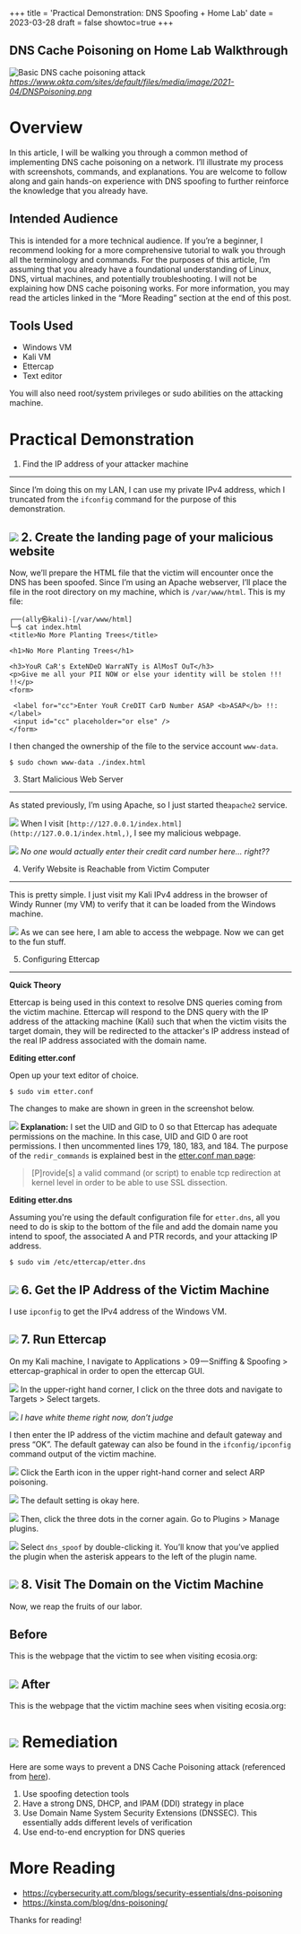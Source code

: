 +++
title = 'Practical Demonstration: DNS Spoofing + Home Lab'
date = 2023-03-28
draft = false
showtoc=true
+++

DNS Cache Poisoning on Home Lab Walkthrough
-------------------------------------------

![Basic DNS cache poisoning attack](https://cdn-images-1.medium.com/max/800/0*P3ZahJWqz8AFbk9s.png)
*https://www.okta.com/sites/default/files/media/image/2021-04/DNSPoisoning.png*

Overview
========

In this article, I will be walking you through a common method of implementing DNS cache poisoning on a network. I’ll illustrate my process with screenshots, commands, and explanations. You are welcome to follow along and gain hands-on experience with DNS spoofing to further reinforce the knowledge that you already have.

Intended Audience
-----------------

This is intended for a more technical audience. If you’re a beginner, I recommend looking for a more comprehensive tutorial to walk you through all the terminology and commands. For the purposes of this article, I’m assuming that you already have a foundational understanding of Linux, DNS, virtual machines, and potentially troubleshooting. I will not be explaining how DNS cache poisoning works. For more information, you may read the articles linked in the “More Reading” section at the end of this post.

Tools Used
----------

* Windows VM
* Kali VM
* Ettercap
* Text editor

You will also need root/system privileges or sudo abilities on the attacking machine.

Practical Demonstration
=======================

1. Find the IP address of your attacker machine
-----------------------------------------------

Since I’m doing this on my LAN, I can use my private IPv4 address, which I truncated from the `ifconfig` command for the purpose of this demonstration.

![](https://cdn-images-1.medium.com/max/800/1*UY_WaZN3PluXBghyE4c0nA.png)
2. Create the landing page of your malicious website
----------------------------------------------------

Now, we’ll prepare the HTML file that the victim will encounter once the DNS has been spoofed. Since I’m using an Apache webserver, I’ll place the file in the root directory on my machine, which is `/var/www/html`. This is my file:


```
┌──(ally㉿kali)-[/var/www/html]  
└─$ cat index.html   
<title>No More Planting Trees</title>  
  
<h1>No More Planting Trees</h1>  
  
<h3>YouR CaR's ExteNDeD WarraNTy is AlMosT OuT</h3>  
<p>Give me all your PII NOW or else your identity will be stolen !!! !!</p>  
<form>  
  
 <label for="cc">Enter YouR CreDIT CarD Number ASAP <b>ASAP</b> !!:</label>  
 <input id="cc" placeholder="or else" />  
</form>
```
I then changed the ownership of the file to the service account `www-data`.


```
$ sudo chown www-data ./index.html
```
3. Start Malicious Web Server
-----------------------------

As stated previously, I’m using Apache, so I just started the`apache2` service.

![](https://cdn-images-1.medium.com/max/800/1*8yqslDbjbDYLIde9DLp0Jw.png)
When I visit `[http://127.0.0.1/index.html](http://127.0.0.1/index.html,)`, I see my malicious webpage.

![](https://cdn-images-1.medium.com/max/800/1*c0hPCdzDnLLWE_0zuWDwtw.png)
*No one would actually enter their credit card number here… right??*

4. Verify Website is Reachable from Victim Computer
---------------------------------------------------

This is pretty simple. I just visit my Kali IPv4 address in the browser of Windy Runner (my VM) to verify that it can be loaded from the Windows machine.

![](https://cdn-images-1.medium.com/max/800/1*Bov2hAJHJNLDGy6L-T8Idg.png)
As we can see here, I am able to access the webpage. Now we can get to the fun stuff.

5. Configuring Ettercap
-----------------------

**Quick Theory**

Ettercap is being used in this context to resolve DNS queries coming from the victim machine. Ettercap will respond to the DNS query with the IP address of the attacking machine (Kali) such that when the victim visits the target domain, they will be redirected to the attacker's IP address instead of the real IP address associated with the domain name.

**Editing etter.conf**

Open up your text editor of choice.


```
$ sudo vim etter.conf
```
The changes to make are shown in green in the screenshot below.

![](https://cdn-images-1.medium.com/max/800/1*OC5xz4T3RuZNKlKHAjLlNg.png)
**Explanation:** I set the UID and GID to 0 so that Ettercap has adequate permissions on the machine. In this case, UID and GID 0 are root permissions. I then uncommented lines 179, 180, 183, and 184. The purpose of the `redir_commands` is explained best in the [etter.conf man page](https://linux.die.net/man/5/etter.conf):


> [P]rovide[s] a valid command (or script) to enable tcp redirection at kernel level in order to be able to use SSL dissection.

**Editing etter.dns**

Assuming you're using the default configuration file for `etter.dns`, all you need to do is skip to the bottom of the file and add the domain name you intend to spoof, the associated A and PTR records, and your attacking IP address.


```
$ sudo vim /etc/ettercap/etter.dns
```
![](https://cdn-images-1.medium.com/max/800/1*KcKAb7OJbz_0f5CoNtpJow.png)
6. Get the IP Address of the Victim Machine
-------------------------------------------

I use `ipconfig` to get the IPv4 address of the Windows VM.

![](https://cdn-images-1.medium.com/max/800/1*nz7wSTrT_fwsS9C9p12JAA.png)
7. Run Ettercap
---------------

On my Kali machine, I navigate to Applications > 09 — Sniffing & Spoofing > ettercap-graphical in order to open the ettercap GUI.

![](https://cdn-images-1.medium.com/max/800/1*NJo2YFgmY4SD6zkBz7DNpA.png)
In the upper-right hand corner, I click on the three dots and navigate to Targets > Select targets.

![](https://cdn-images-1.medium.com/max/800/1*m54-jnHr4SRYB0rNDpbzIA.png)
*I have white theme right now, don’t judge*

I then enter the IP address of the victim machine and default gateway and press “OK”. The default gateway can also be found in the `ifconfig/ipconfig` command output of the victim machine.

![](https://cdn-images-1.medium.com/max/800/1*saKkteivYxqf_WJ6vQ6xnQ.png)
Click the Earth icon in the upper right-hand corner and select ARP poisoning.

![](https://cdn-images-1.medium.com/max/800/1*iA33LttxmEYOcbNGJ57MDA.png)
The default setting is okay here.

![](https://cdn-images-1.medium.com/max/800/1*Hn7A8k11PR6HrcXcRBD14g.png)
Then, click the three dots in the corner again. Go to Plugins > Manage plugins.

![](https://cdn-images-1.medium.com/max/800/1*kYuERsIIlgodh6L8wP2RrQ.png)
Select `dns_spoof` by double-clicking it. You’ll know that you’ve applied the plugin when the asterisk appears to the left of the plugin name.

![](https://cdn-images-1.medium.com/max/800/1*tNOBptOwGtIEKMVP-E-qOw.png)
8. Visit The Domain on the Victim Machine
-----------------------------------------

Now, we reap the fruits of our labor.

Before
------

This is the webpage that the victim  to see when visiting ecosia.org:

![](https://cdn-images-1.medium.com/max/800/1*K8cS5-Fsf0b97Zt20E-Vjw.png)
After
-----

This is the webpage that the victim machine  sees when visiting ecosia.org:

![](https://cdn-images-1.medium.com/max/800/1*YXQSYdj_RbcymtXs2FOMxg.png)
Remediation
===========

Here are some ways to prevent a DNS Cache Poisoning attack (referenced from [here](https://kinsta.com/blog/dns-poisoning/)).

1. Use spoofing detection tools
2. Have a strong DNS, DHCP, and IPAM (DDI) strategy in place
3. Use Domain Name System Security Extensions (DNSSEC). This essentially adds different levels of verification
4. Use end-to-end encryption for DNS queries

More Reading
============

* <https://cybersecurity.att.com/blogs/security-essentials/dns-poisoning>
* <https://kinsta.com/blog/dns-poisoning/>

Thanks for reading!